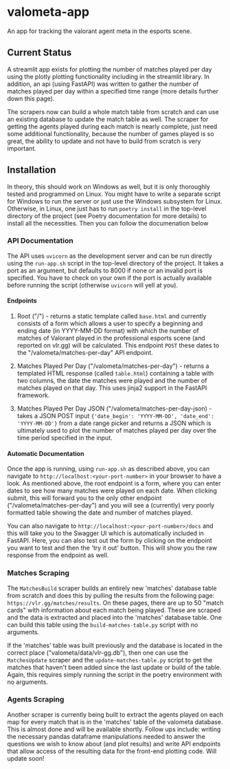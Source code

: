 # valometa-app

An app for tracking the valorant agent meta in the esports scene.

## Current Status

A streamlit app exists for plotting the number of matches played per day using
the plotly plotting functionality including in the streamlit library. In
addition, an api (using FastAPI) was written to gather the number of matches
played per day within a specified time range (more details further down this
page).

The scrapers now can build a whole match table from scratch and can use an existing database to update the match table as well. The scraper for getting the agents played
during each match is nearly complete, just need some additional functionality, because the number of games played is so great, the ability to update and not have to build from scratch is very important.

## Installation

In theory, this should work on Windows as well, but it is only thoroughly tested
and programmed on Linux. You might have to write a separate script for Windows
to run the server or just use the Windows subsystem for Linux. Otherwise, in
Linux, one just has to run `poetry install` in the top-level directory of the
project (see Poetry documentation for more details) to install all the
necessities. Then you can follow the documenation below

### API Documentation

The API uses `uvicorn` as the development server and can be run directly using
the `run-app.sh` script in the top-level directory of the project. It takes a
port as an argument, but defaults to 8000 if none or an invalid port is
specified. You have to check on your own if the port is actually available
before running the script (otherwise `uvicorn` will yell at you).

#### Endpoints

1. Root ("/") - returns a static template called `base.html` and currently
   consists of a form which allows a user to specify a beginning and ending date
   (in YYYY-MM-DD format) with which the number of matches of Valorant played in
   the professional esports scene (and reported on vlr.gg) will be calculated.
   This endpoint `POST` these dates to the "/valometa/matches-per-day" API
   endpoint.

2. Matches Played Per Day ("/valometa/matches-per-day") - returns a templated
   HTML response (called `table.html`) containing a table with two columns, the date the matches were played and the number of matches played on that day. This uses jinja2 support in the FastAPI framework.

3. Matches Played Per Day JSON ("/valometa/matches-per-day-json) - takes a JSON
   POST input `{'date_begin': 'YYYY-MM-DD', 'date_end': 'YYYY-MM-DD'}` from a
   date range picker and returns a JSON which is ultimately used to plot the
   number of matches played per day over the time period specified in the input.

#### Automatic Documentation

Once the app is running, using `run-app.sh` as described above, you can navigate
to `http://localhost:<your-port-number>` in your browser to have a look. As
mentioned above, the root endpoint is a form, where you can enter dates to see
how many matches were played on each date. When clicking submit, this will
forward you to the only other endpoint ("/valometa/matches-per-day") and you
will see a (currently) very poorly formatted table showing the date and number
of matches played.

You can also navigate to `http://localhost:<your-port-number>/docs` and this
will take you to the Swagger UI which is automatically included in FastAPI.
Here, you can also test out the form by clicking on the endpoint you want to
test and then the 'try it out' button. This will show you the raw response from
the endpoint as well.

### Matches Scraping

The `MatchesBuild` scraper builds an entirely new 'matches' database table from
scratch and does this by pulling the results from the following page:
`https://vlr.gg/matches/results`. On these pages, there are up to 50 "match
cards" with information about each match being played. These are scraped and the
data is extracted and placed into the 'matches' database table. One can build
this table using the `build-matches-table.py` script with no arguments.

If the 'matches' table was built previously and the database is located in the
correct place ("valometa/data/vlr-gg.db"), then one can use the `MatchesUpdate`
scraper and the `update-matches-table.py` script to get the matches that haven't
been added since the last update or build of the table. Again, this requires
simply running the script in the poetry environment with no arguments.


### Agents Scraping

Another scraper is currently being built to extract the agents played on each
map for every match that is in the 'matches' table of the valometa database.
This is almost done and will be available shortly. Follow ups include: writing
the necessary pandas dataframe manipulations needed to answer the questions we
wish to know about (and plot results) and write API endpoints that allow access
of the resulting data for the front-end plotting code. Will update soon!
